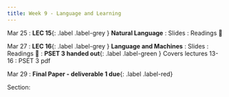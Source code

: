```yaml
---
title: Week 9 - Language and Learning
---
```


Mar 25
: **LEC 15**{: .label .label-grey } **Natural Language**
    : Slides
: Readings 📖

Mar 27
: **LEC 16**{: .label .label-grey } **Language and Machines**
    : Slides
: Readings 📖
: **PSET 3 handed out**{: .label .label-green } Covers lectures 13-16
    : PSET 3 pdf

Mar 29
: **Final Paper - deliverable 1 due**{: .label .label-red}

Section:

